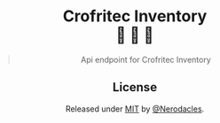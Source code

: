 <div align="center">

# Crofritec Inventory <br> :open_file_folder: :sparkler: :electric_plug:

> Api endpoint for Crofritec Inventory

## License

Released under [MIT](/LICENSE) by [@Nerodacles](https://github.com/Nerodacles).
